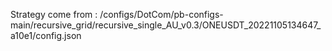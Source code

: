 Strategy come from : /configs/DotCom/pb-configs-main/recursive_grid/recursive_single_AU_v0.3/ONEUSDT_20221105134647_a10e1/config.json